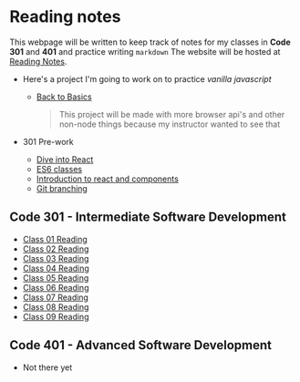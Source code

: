 # Reading notes

This webpage will be written to keep track of notes for my classes in **Code 301**
and **401** and practice writing `markdown`
The website will be hosted at [Reading Notes](https://ShadowDraco.github.io/reading-notes).

- Here's a project I'm going to work on to practice _vanilla javascript_

  - [Back to Basics](https://github.com/ShadowDraco/back-to-basics)
    > This project will be made with more browser api's and other non-node things because my instructor wanted to see that

- 301 Pre-work
  - [Dive into React](./diveIntoReact.md)
  - [ES6 classes](https://replit.com/@shadowdraco/ES6-Classes#vehicles-with-classes.js)
  - [Introduction to react and components](./introductionToReactAndCompents.md)
  - [Git branching](./LearnGitBranching)

## Code 301 - Intermediate Software Development

- [Class 01 Reading](./classDayReadings/class01Reading.md)
- [Class 02 Reading](./classDayReadings/class02Reading.md)
- [Class 03 Reading](./classDayReadings/class03Reading.md)
- [Class 04 Reading](./classDayReadings/class04Reading.md)
- [Class 05 Reading](./classDayReadings/class05Reading.md)
- [Class 06 Reading](./classDayReadings/class06Reading.md)
- [Class 07 Reading](./classDayReadings/class07Reading.md)
- [Class 08 Reading](./classDayReadings/class08Reading.md)
- [Class 09 Reading](./classDayReadings/class09Reading.md)

## Code 401 - Advanced Software Development

- Not there yet
